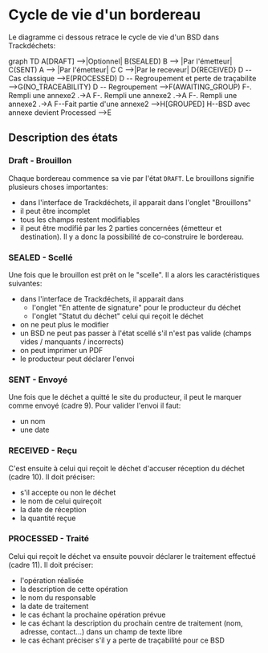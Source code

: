 # Cycle de vie d'un bordereau

<script src="https://unpkg.com/mermaid@8.0.0/dist/mermaid.min.js"></script>
<script>mermaid.initialize({startOnLoad:true});</script>

Le diagramme ci dessous retrace le cycle de vie d'un BSD dans Trackdéchets:

<div class="mermaid">
graph TD
A[DRAFT] -->|Optionnel| B(SEALED)
B --> |Par l'émetteur| C(SENT)
A --> |Par l'émetteur| C
C -->|Par le receveur| D{RECEIVED}
D -- Cas classique -->E(PROCESSED)
D -- Regroupement et perte de traçabilite -->G(NO_TRACEABILITY)
D -- Regroupement -->F(AWAITING_GROUP)
F-. Rempli une annexe2 .->A
F-. Rempli une annexe2 .->A
F-. Rempli une annexe2 .->A
F--Fait partie d'une annexe2 -->H[GROUPED]
H--BSD avec annexe devient Processed -->E
</div>

## Description des états

### Draft - Brouillon

Chaque bordereau commence sa vie par l'état `DRAFT`. Le brouillons signifie plusieurs choses importantes:

- dans l'interface de Trackdéchets, il apparait dans l'onglet "Brouillons"
- il peut être incomplet
- tous les champs restent modifiables
- il peut être modifié par les 2 parties concernées (émetteur et destination). Il y a donc la possibilité de co-construire le bordereau.

### SEALED - Scellé

Une fois que le brouillon est prêt on le "scelle". Il a alors les caractéristiques suivantes:

- dans l'interface de Trackdéchets, il apparait dans
  - l'onglet "En attente de signature" pour le producteur du déchet
  - l'onglet "Statut du déchet" celui qui reçoit le déchet
- on ne peut plus le modifier
- un BSD ne peut pas passer à l'état scellé s'il n'est pas valide (champs vides / manquants / incorrects)
- on peut imprimer un PDF
- le producteur peut déclarer l'envoi

### SENT - Envoyé

Une fois que le déchet a quitté le site du producteur, il peut le marquer comme envoyé (cadre 9). Pour valider l'envoi il faut:

- un nom
- une date

### RECEIVED - Reçu

C'est ensuite à celui qui reçoit le déchet d'accuser réception du déchet (cadre 10). Il doit préciser:

- s'il accepte ou non le déchet
- le nom de celui quireçoit
- la date de réception
- la quantité reçue

### PROCESSED - Traité

Celui qui reçoit le déchet va ensuite pouvoir déclarer le traitement effectué (cadre 11). Il doit préciser:

- l'opération réalisée
- la description de cette opération
- le nom du responsable
- la date de traitement
- le cas échant la prochaine opération prévue
- le cas échant la description du prochain centre de traitement (nom, adresse, contact...) dans un champ de texte libre
- le cas échant préciser s'il y a perte de traçabilité pour ce BSD
